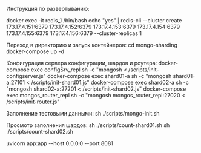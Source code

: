 Инструкция по развертыванию:

docker exec -it redis_1 /bin/bash
echo "yes" | redis-cli --cluster create   173.17.4.151:6379   173.17.4.152:6379   173.17.4.153:6379   173.17.4.154:6379   173.17.4.155:6379   173.17.4.156:6379 --cluster-replicas 1


  Переход в директорию и запуск контейнеров:
    cd mongo-sharding
    docker-compose up -d

  Конфигурация сервера конфигурации, шардов и роутера:
    docker-compose exec configSrv_repl sh -c "mongosh < /scripts/init-configserver.js"
    docker-compose exec shard01-a sh -c "mongosh shard01-a:27101 < /scripts/init-shard01.js"
    docker-compose exec shard02-a sh -c "mongosh shard02-a:27201 < /scripts/init-shard02.js"
    docker-compose exec mongos_router_repl sh -c "mongosh mongos_router_repl:27020 < /scripts/init-router.js"

  Заполнение тестовыми данными:
    sh ./scripts/mongo-init.sh

  Просмотр заполнения шардов:
    sh ./scripts/count-shard01.sh
    sh ./scripts/count-shard02.sh

uvicorn app:app --host 0.0.0.0 --port 8081